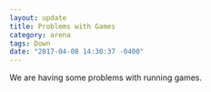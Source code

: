 ```yaml
---
layout: update
title: Problems with Games
category: arena
tags: Down
date: "2017-04-08 14:30:37 -0400"
---
```


We are having some problems with running games.
